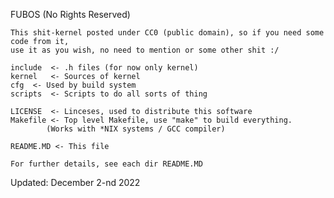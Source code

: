 FUBOS (No Rights Reserved)

	This shit-kernel posted under CC0 (public domain), so if you need some code from it,
	use it as you wish, no need to mention or some other shit :/

	include  <- .h files (for now only kernel)
	kernel 	 <- Sources of kernel
	cfg	 <- Used by build system
	scripts  <- Scripts to do all sorts of thing
	
	LICENSE  <- Linceses, used to distribute this software
	Makefile <- Top level Makefile, use "make" to build everything.
			(Works with *NIX systems / GCC compiler)
	
	README.MD <- This file
	
	For further details, see each dir README.MD

Updated:
December 2-nd 2022
